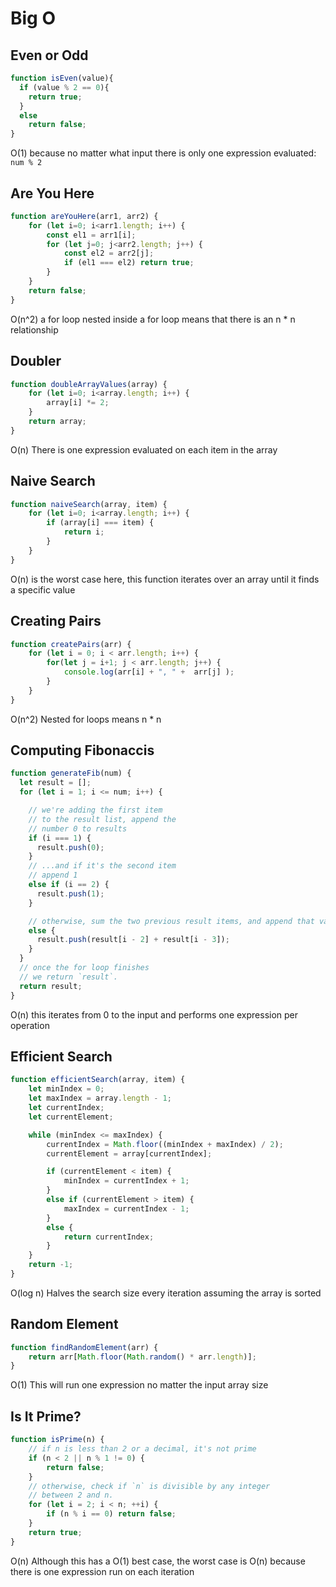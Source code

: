 # Big O

## Even or Odd
```javascript
function isEven(value){
  if (value % 2 == 0){
    return true;
  }
  else
    return false;
} 
```
O(1) because no matter what input there is only one expression evaluated: `num % 2`

## Are You Here
```javascript
function areYouHere(arr1, arr2) {
    for (let i=0; i<arr1.length; i++) {
        const el1 = arr1[i];
        for (let j=0; j<arr2.length; j++) {
            const el2 = arr2[j];
            if (el1 === el2) return true;
        }
    }
    return false;
}
```
O(n^2) a for loop nested inside a for loop means that there is an n * n relationship

## Doubler
```javascript
function doubleArrayValues(array) {
    for (let i=0; i<array.length; i++) {
        array[i] *= 2;
    }
    return array;
}
```
O(n) There is one expression evaluated on each item in the array

## Naive Search
```javascript
function naiveSearch(array, item) {
    for (let i=0; i<array.length; i++) {
        if (array[i] === item) {
            return i;
        }
    }
}
```
O(n) is the worst case here, this function iterates over an array until it finds a specific value

## Creating Pairs
```javascript
function createPairs(arr) {
    for (let i = 0; i < arr.length; i++) {
        for(let j = i+1; j < arr.length; j++) {
            console.log(arr[i] + ", " +  arr[j] );
        }
    }
}
```
O(n^2) Nested for loops means n * n

## Computing Fibonaccis
```javascript
function generateFib(num) {
  let result = [];
  for (let i = 1; i <= num; i++) {

    // we're adding the first item
    // to the result list, append the
    // number 0 to results
    if (i === 1) {
      result.push(0);
    }
    // ...and if it's the second item
    // append 1
    else if (i == 2) {
      result.push(1);
    }

    // otherwise, sum the two previous result items, and append that value to results.
    else {
      result.push(result[i - 2] + result[i - 3]);
    }
  }
  // once the for loop finishes
  // we return `result`.
  return result;
}
```
O(n) this iterates from 0 to the input and performs one expression per operation

## Efficient Search
```javascript
function efficientSearch(array, item) {
    let minIndex = 0;
    let maxIndex = array.length - 1;
    let currentIndex;
    let currentElement;

    while (minIndex <= maxIndex) {
        currentIndex = Math.floor((minIndex + maxIndex) / 2);
        currentElement = array[currentIndex];

        if (currentElement < item) {
            minIndex = currentIndex + 1;
        }
        else if (currentElement > item) {
            maxIndex = currentIndex - 1;
        }
        else {
            return currentIndex;
        }
    }
    return -1;
}
```
O(log n) Halves the search size every iteration assuming the array is sorted

## Random Element
```javascript
function findRandomElement(arr) {
    return arr[Math.floor(Math.random() * arr.length)];
}
```
O(1) This will run one expression no matter the input array size

## Is It Prime?
```javascript
function isPrime(n) {
    // if n is less than 2 or a decimal, it's not prime
    if (n < 2 || n % 1 != 0) {
        return false;
    }
    // otherwise, check if `n` is divisible by any integer
    // between 2 and n.
    for (let i = 2; i < n; ++i) {
        if (n % i == 0) return false;
    }
    return true;
}
```
O(n) Although this has a O(1) best case, the worst case is O(n) because there is one expression run on each iteration